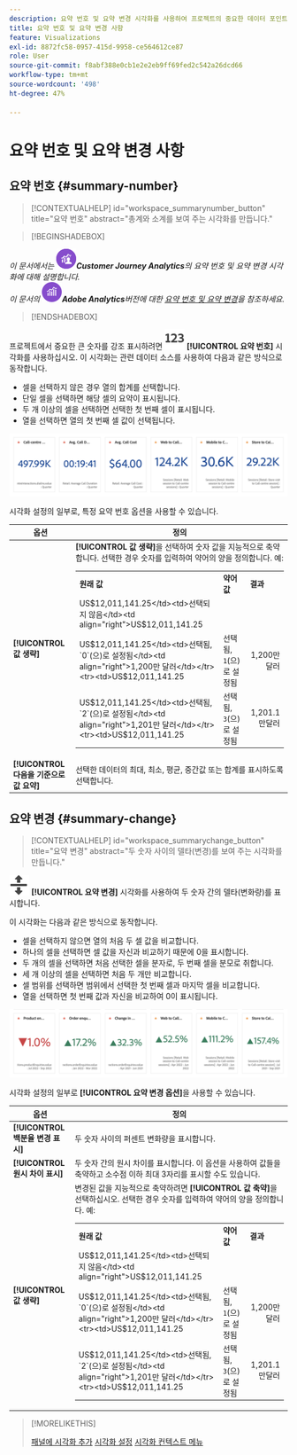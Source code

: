 ```yaml
---
description: 요약 번호 및 요약 변경 시각화를 사용하여 프로젝트의 중요한 데이터 포인트를 표시할 수 있습니다.
title: 요약 번호 및 요약 변경 사항
feature: Visualizations
exl-id: 8872fc58-0957-415d-9958-ce564612ce87
role: User
source-git-commit: f8abf388e0cb1e2e2eb9ff69fed2c542a26dcd66
workflow-type: tm+mt
source-wordcount: '498'
ht-degree: 47%

---
```


# 요약 번호 및 요약 변경 사항

## 요약 번호 {#summary-number}

<!-- markdownlint-disable MD034 -->

>[!CONTEXTUALHELP]
>id="workspace_summarynumber_button"
>title="요약 번호"
>abstract="총계와 소계를 보여 주는 시각화를 만듭니다."

<!-- markdownlint-enable MD034 -->


>[!BEGINSHADEBOX]

*이 문서에서는 ![CustomerJourneyAnalytics](/help/assets/icons/CustomerJourneyAnalytics.svg)**Customer Journey Analytics**의 요약 번호 및 요약 변경 시각화에 대해 설명합니다.<br/>이 문서의 ![AdobeAnalytics](/help/assets/icons/AdobeAnalytics.svg)**Adobe Analytics**버전에 대한 [요약 번호 및 요약 변경](https://experienceleague.adobe.com/en/docs/analytics/analyze/analysis-workspace/visualizations/summary-number-change)을 참조하세요.*

>[!ENDSHADEBOX]


프로젝트에서 중요한 큰 숫자를 강조 표시하려면 ![요약](/help/assets/icons/123.svg) **[!UICONTROL 요약 번호]** 시각화를 사용하십시오. 이 시각화는 관련 데이터 소스를 사용하여 다음과 같은 방식으로 동작합니다.

* 셀을 선택하지 않은 경우 열의 합계를 선택합니다.
* 단일 셀을 선택하면 해당 셀의 요약이 표시됩니다.
* 두 개 이상의 셀을 선택하면 선택한 첫 번째 셀이 표시됩니다.
* 열을 선택하면 열의 첫 번째 셀 값이 선택됩니다.

![요약 번호 시각화](asses/../assets/summary-number.png)

시각화 설정의 일부로, 특정 요약 번호 옵션을 사용할 수 있습니다.

| 옵션 | 정의 |
|--- |--- |
| **[!UICONTROL 값 생략]** | **[!UICONTROL 값 생략]**&#x200B;을 선택하여 숫자 값을 지능적으로 축약합니다. 선택한 경우 숫자를 입력하여 약어의 양을 정의합니다. 예: <br/><table><tr><td>**원래 값**</td><td>**약어 값**</td><td>**결과**</td></tr><tr><td>US$12,011,141.25</td><td>선택되지 않음</td><td  align="right">US$12,011,141.25</td></tr><tr><td>US$12,011,141.25</td><td>선택됨, `0`(으)로 설정됨</td><td align="right">1,200만 달러</td></tr><tr><td>US$12,011,141.25</td><td> 선택됨, `1`(으)로 설정됨</td><td  align="right">1,200만 달러</td></tr><tr><td>US$12,011,141.25</td><td>선택됨, `2`(으)로 설정됨</td><td align="right">1,201만 달러</td></tr><tr><td>US$12,011,141.25</td><td>선택됨, `3`(으)로 설정됨</td><td align="right">1,201.1만달러</td></tr></table> |
| **[!UICONTROL 다음을 기준으로 값 요약]** | 선택한 데이터의 최대, 최소, 평균, 중간값 또는 합계를 표시하도록 선택합니다. |

## 요약 변경 {#summary-change}

<!-- markdownlint-disable MD034 -->

>[!CONTEXTUALHELP]
>id="workspace_summarychange_button"
>title="요약 변경"
>abstract="두 숫자 사이의 델타(변경)를 보여 주는 시각화를 만듭니다."

<!-- markdownlint-enable MD034 -->


![MoveUpDown](/help/assets/icons/MoveUpDown.svg) **[!UICONTROL 요약 변경]** 시각화를 사용하여 두 숫자 간의 델타(변화량)를 표시합니다. <!-- This is applicable for AA, not CJA: The green and red color of the Summary Change can be controlled through [custom event polarity](https://experienceleague.adobe.com/docs/analytics/admin/admin-tools/success-events/success-event.html) or a calculated metric's [Show Upward Trend As](https://experienceleague.adobe.com/docs/analytics/components/calculated-metrics/calcmetric-workflow/cm-build-metrics.html) option.-->

<!--
The green and red color of the Summary Change can be controlled through [custom event polarity](https://experienceleague.adobe.com/docs/analytics/admin/admin/c-manage-report-suites/c-edit-report-suites/conversion-var-admin/c-success-events/success-event.md) or a calculated metric's [Show Upward Trend As](https://experienceleague.adobe.com/docs/analytics/components/calculated-metrics/calcmetric-workflow/cm-build-metrics.html) option.
-->

이 시각화는 다음과 같은 방식으로 동작합니다.

* 셀을 선택하지 않으면 열의 처음 두 셀 값을 비교합니다.
* 하나의 셀을 선택하면 셀 값을 자신과 비교하기 때문에 0을 표시합니다.
* 두 개의 셀을 선택하면 처음 선택한 셀을 분자로, 두 번째 셀을 분모로 취합니다.
* 세 개 이상의 셀을 선택하면 처음 두 개만 비교합니다.
* 셀 범위를 선택하면 범위에서 선택한 첫 번째 셀과 마지막 셀을 비교합니다.
* 열을 선택하면 첫 번째 값과 자신을 비교하여 0이 표시됩니다.


![두 숫자 간의 델타를 보여 주는 요약 변경 시각화](assets/summary-change.png)


시각화 설정의 일부로 **[!UICONTROL 요약 변경 옵션]**&#x200B;을 사용할 수 있습니다.

| 옵션 | 정의 |
|--- |--- |
| **[!UICONTROL 백분율 변경 표시]** | 두 숫자 사이의 퍼센트 변화량을 표시합니다. |
| **[!UICONTROL 원시 차이 표시]** | 두 숫자 간의 원시 차이를 표시합니다. 이 옵션을 사용하여 값들을 축약하고 소수점 이하 최대 3자리를 표시할 수도 있습니다. |
| **[!UICONTROL 값 생략]** | 변경된 값을 지능적으로 축약하려면 **[!UICONTROL 값 축약]**&#x200B;을 선택하십시오. 선택한 경우 숫자를 입력하여 약어의 양을 정의합니다. 예: <br/><table><tr><td>**원래 값**</td><td>**약어 값**</td><td>**결과**</td></tr><tr><td>US$12,011,141.25</td><td>선택되지 않음</td><td  align="right">US$12,011,141.25</td></tr><tr><td>US$12,011,141.25</td><td>선택됨, `0`(으)로 설정됨</td><td align="right">1,200만 달러</td></tr><tr><td>US$12,011,141.25</td><td> 선택됨, `1`(으)로 설정됨</td><td  align="right">1,200만 달러</td></tr><tr><td>US$12,011,141.25</td><td>선택됨, `2`(으)로 설정됨</td><td align="right">1,201만 달러</td></tr><tr><td>US$12,011,141.25</td><td>선택됨, `3`(으)로 설정됨</td><td align="right">1,201.1만달러</td></tr></table> |

>[!MORELIKETHIS]
>
>[패널에 시각화 추가](/help/analysis-workspace/visualizations/freeform-analysis-visualizations.md#add-visualizations-to-a-panel)
>[시각화 설정](/help/analysis-workspace/visualizations/freeform-analysis-visualizations.md#settings)
>[시각화 컨텍스트 메뉴](/help/analysis-workspace/visualizations/freeform-analysis-visualizations.md#context-menu)
>
